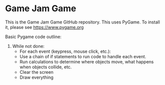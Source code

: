 # Game Jam Game
This is the Game Jam Game GitHub repository.
This uses PyGame. To install it, please see https://www.pygame.org

Basic Pygame code outline:
1. While not done:
	- For each event (keypress, mouse click, etc.):
	- Use a chain of if statements to run code to handle each event.
	- Run calculations to determine where objects move, what happens when objects collide, etc.
	- Clear the screen
	- Draw everything
